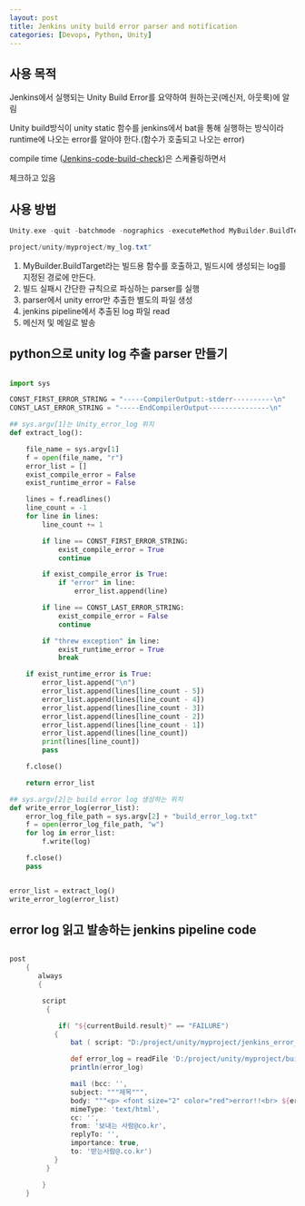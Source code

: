 ```yaml
---
layout: post
title: Jenkins unity build error parser and notification
categories: [Devops, Python, Unity]
---
```



## 사용 목적

Jenkins에서 실행되는 Unity Build Error를 요약하여 원하는곳(메신저, 아웃룩)에 알림

Unity build방식이 unity static 함수를 jenkins에서 bat을 통해 실행하는 방식이라 runtime에 나오는 error를 알아야 한다.(함수가 호출되고 나오는 error)

compile time ([Jenkins-code-build-check](https://soowankim.github.io/devops/gameengine/2020/01/16/Jenkins-code-build-check.html))은 스케쥴링하면서

체크하고 있음


## 사용 방법


```groovy
Unity.exe -quit -batchmode -nographics -executeMethod MyBuilder.BuildTest -projectPath "D:/project/unity/myproject" -buildTarget android -logFile "D:/

project/unity/myproject/my_log.txt"
```

1. MyBuilder.BuildTarget라는 빌드용 함수를 호출하고, 빌드시에 생성되는 log를 지정된 경로에 만든다.
2. 빌드 실패시 간단한 규칙으로 파싱하는 parser를 실행
3. parser에서 unity error만 추출한 별도의 파일 생성
4. jenkins pipeline에서 추출된 log 파일 read
5. 메신저 및 메일로 발송


## python으로 unity log 추출 parser 만들기

```python

import sys

CONST_FIRST_ERROR_STRING = "-----CompilerOutput:-stderr----------\n"
CONST_LAST_ERROR_STRING = "-----EndCompilerOutput---------------\n"

## sys.argv[1]는 Unity_error_log 위치
def extract_log():

    file_name = sys.argv[1]
    f = open(file_name, "r")
    error_list = []
    exist_compile_error = False
    exist_runtime_error = False

    lines = f.readlines()
    line_count = -1
    for line in lines:
        line_count += 1

        if line == CONST_FIRST_ERROR_STRING:
            exist_compile_error = True
            continue

        if exist_compile_error is True:
            if "error" in line:
                error_list.append(line)

        if line == CONST_LAST_ERROR_STRING:
            exist_compile_error = False
            continue

        if "threw exception" in line:
            exist_runtime_error = True
            break

    if exist_runtime_error is True:
        error_list.append("\n")
        error_list.append(lines[line_count - 5])
        error_list.append(lines[line_count - 4])
        error_list.append(lines[line_count - 3])
        error_list.append(lines[line_count - 2])
        error_list.append(lines[line_count - 1])
        error_list.append(lines[line_count])
        print(lines[line_count])
        pass

    f.close()

    return error_list

## sys.argv[2]는 build error log 생성하는 위치
def write_error_log(error_list):
    error_log_file_path = sys.argv[2] + "build_error_log.txt"
    f = open(error_log_file_path, "w")
    for log in error_list:
        f.write(log)

    f.close()
    pass


error_list = extract_log()
write_error_log(error_list)


```

## error log 읽고 발송하는 jenkins pipeline code

```groovy

post
    {
       always
       {

        script
         {

            if( "${currentBuild.result}" == "FAILURE")
           {
               bat ( script: "D:/project/unity/myproject/jenkins_error_log_parser.exe D:/project/unity/myproject/my_log.txt D:/project/unity/myproject/" ,  returnStdout: true )

               def error_log = readFile 'D:/project/unity/myproject/build_error_log.txt'
               println(error_log)

               mail (bcc: '',
               subject: """제목""",
               body: """<p> <font size="2" color="red">error!!<br> ${error_log}<br><br>error log : ${BUILD_URL}</font></p>""",
               mimeType: 'text/html',
               cc: '',
               from: '보내는 사람@co.kr',
               replyTo: '',
               importance: true,
               to: '받는사람@.co.kr')
           }
         }

        }
    }

```

